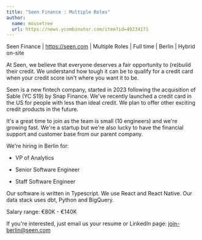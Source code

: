 ```yaml
---
title: "Seen Finance : Multiple Roles"
author:
  name: mousetree
  url: https://news.ycombinator.com/item?id=40234171
---
```

Seen Finance | <a href="https:&#x2F;&#x2F;seen.com" rel="nofollow">https:&#x2F;&#x2F;seen.com</a> | Multiple Roles | Full time | Berlin | Hybrid on-site

At Seen, we believe that everyone deserves a fair opportunity to (re)build their credit. We understand how tough it can be to qualify for a credit card when your credit score isn&#x27;t where you want it to be.

Seen is a new fintech company, started in 2023 following the acquisition of Sable (YC S19) by Snap Finance. We&#x27;ve recently launched a credit card in the US for people with less than ideal credit. We plan to offer other exciting credit products in the future.

It&#x27;s a great time to join as the team is small (10 engineers) and we&#x27;re growing fast. We&#x27;re a startup but we&#x27;re also lucky to have the financial support and customer base from our parent company.

We&#x27;re hiring in Berlin for:

* VP of Analytics

* Senior Software Engineer

* Staff Software Engineer

Our software is written in Typescript. We use React and React Native. Our data stack uses dbt, Python and BigQuery.

Salary range: €80K - €140K

If you&#x27;re interested, just email us your resume or LinkedIn page: join-berlin@seen.com
